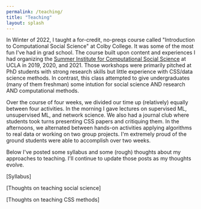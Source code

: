 ```yaml
---
permalink: /teaching/
title: "Teaching"
layout: splash
---
```


In Winter of 2022, I taught a for-credit, no-preqs course called "Introduction to Computational Social Science" at Colby College.  It was some of the most fun I've had in grad school. The course built upon content and experiences I had organizing the [Summer Institute for Computational Social Science](sicss.io) at UCLA in 2019, 2020, and 2021. Those workshops were primarily pitched at PhD students with strong research skills but little experience with CSS/data science methods. In contrast, this class attempted to give undergraduates (many of them freshman) some intution for social science AND research AND computational methods. 

Over the course of four weeks, we divided our time up (relatively) equally between four activities. In the morning I gave lectures on supervised ML, unsupervised ML, and network science. We also had a journal club where students took turns presenting CSS papers and critiquing them. In the afternoons, we alternated between hands-on activities applying algorithms to real data or working on two group projects. I'm extremely proud of the ground students were able to accomplish over two weeks.

Below I've posted some syllabus and some (rough) thoughts about my approaches to teaching. I'll continue to update those posts as my thoughts evolve.

[Syllabus]

[Thoughts on teaching social science]

[Thoughts on teaching CSS methods]
